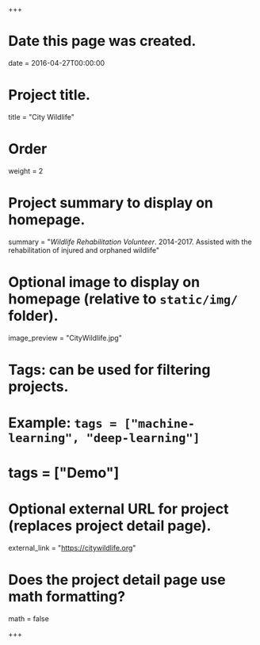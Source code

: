 +++
# Date this page was created.
date = 2016-04-27T00:00:00

# Project title.
title = "City Wildlife"

# Order
weight = 2

# Project summary to display on homepage.
summary = "*Wildlife Rehabilitation Volunteer*. 2014-2017. Assisted with the rehabilitation of injured and orphaned wildlife"

# Optional image to display on homepage (relative to `static/img/` folder).
image_preview = "CityWildlife.jpg"

# Tags: can be used for filtering projects.
# Example: `tags = ["machine-learning", "deep-learning"]`
# tags = ["Demo"]

# Optional external URL for project (replaces project detail page).
external_link = "https://citywildlife.org"

# Does the project detail page use math formatting?
math = false

+++

